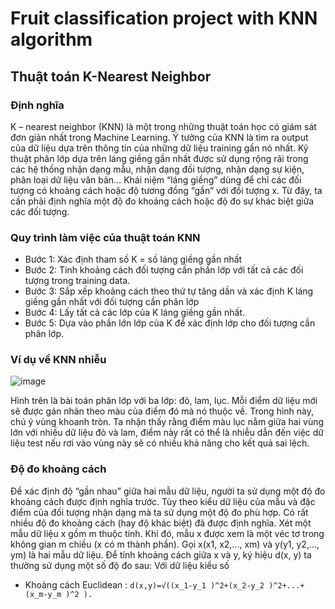 # Fruit classification project with KNN algorithm

## Thuật toán K-Nearest Neighbor

### Định nghĩa

K – nearest neighbor (KNN) là một trong những thuật toán học có giám sát đơn giản nhất trong Machine Learning. Ý tưởng của KNN là tìm ra output của dữ liệu dựa trên thông tin của những dữ liệu training gần nó nhất.
Kỹ thuật phân lớp dựa trên láng giềng gần nhất được sử dụng rộng rãi trong các hệ thống nhận dạng mẫu, nhận dạng đối tượng, nhận dạng sự kiện, phân loại dữ liệu văn bản… Khái niệm “láng giềng” dùng để chỉ các đối tượng có khoảng cách hoặc độ tương đồng “gần” với đối tượng x. Từ đây, ta cần phải định nghĩa một độ đo khoảng cách hoặc độ đo sự khác biệt giữa các đối tượng.

### Quy trình làm việc của thuật toán KNN

*	Bước 1: Xác định tham số K = số láng giềng gần nhất
*	Bước 2: Tính khoảng cách đối tượng cần phần lớp với tất cả các đối tượng trong training data.
*	Bước 3: Sắp xếp khoảng cách theo thứ tự tăng dần và xác định K láng giềng gần nhất với đối tượng cần phân lớp
*	Bước 4: Lấy tất cả các lớp của K láng giềng gần nhất.
*	Bước 5: Dựa vào phần lớn lớp của K để xác định lớp cho đối tượng cần phân lớp.

### Ví dụ về KNN nhiễu

![image](https://github.com/ThanhTungPh2/Fruit-classification/assets/78742865/57fc412c-301e-4653-b2d3-37c723a45bcf)

Hình trên là bài toán phân lớp với ba lớp: đỏ, lam, lục. Mỗi điểm dữ liệu mới sẽ được gán nhãn theo màu của điểm đó mà nó thuộc về. Trong hình này, chú ý vùng khoanh tròn. Ta nhận thấy rằng điểm màu lục nằm giữa hai vùng lớn với nhiều dữ liệu đỏ và lam, điểm này rất có thể là nhiễu dẫn đến việc dữ liệu test nếu rơi vào vùng này sẽ có nhiều khả năng cho kết quả sai lệch.

### Độ đo khoảng cách

Để xác định độ “gần nhau” giữa hai mẫu dữ liệu, người ta sử dụng một độ đo khoảng cách được định nghĩa trước. Tùy theo kiểu dữ liệu của mẫu và đặc điểm của đối tượng nhận dạng mà ta sử dụng một độ đo phù hợp. Có rất nhiều độ đo khoảng cách (hay độ khác biệt) đã được định nghĩa.
Xét một mẫu dữ liệu x gồm m thuộc tính. Khi đó, mẫu x được xem là một véc tơ trong không gian m chiều (x có m thành phần). Gọi x(x1, x2,…, xm) và y(y1, y2,…, ym) là hai mẫu dữ liệu. Để tính khoảng cách giữa x và y, ký hiệu d(x, y) ta thường sử dụng một số độ đo sau:
Với dữ liệu kiểu số

- Khoảng cách Euclidean : 
`
d(x,y)=√((x_1-y_1 )^2+(x_2-y_2 )^2+...+(x_m-y_m )^2 ).
`

